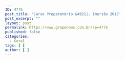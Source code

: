 ```yaml
---
ID: 4776
post_title: 'Curso Preparatório &#8211; Imersão 2017'
post_excerpt: ""
layout: post
permalink: https://www.gruponews.com.br/?p=4776
published: false
categories:
  - Geral
tags: [ ]
author: [ ]
---
```

&nbsp;

&nbsp;